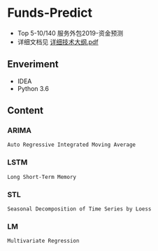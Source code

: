 # Funds-Predict
- Top 5-10/140 服务外包2019-资金预测
- 详细文档见 [详细技术大纲.pdf](https://github.com/isxiaotong/funds-predict/blob/master/%E8%AF%A6%E7%BB%86%E6%96%B9%E6%A1%88%E5%A4%A7%E7%BA%B2.pdf)
## Enveriment
- IDEA
- Python 3.6
## Content
### ARIMA    
    Auto Regressive Integrated Moving Average
### LSTM
    Long Short-Term Memory
### STL
    Seasonal Decomposition of Time Series by Loess 
### LM
    Multivariate Regression


